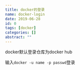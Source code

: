 ```yaml
---
title: docker的登录
name: docker-login
date: 2019-06-28
id: 0
tags: [docker]
categories: []
abstract: ""
---
```



docker默认登录仓库为docker hub

输入`docker -u name -p passwd`登录

<!--more-->

